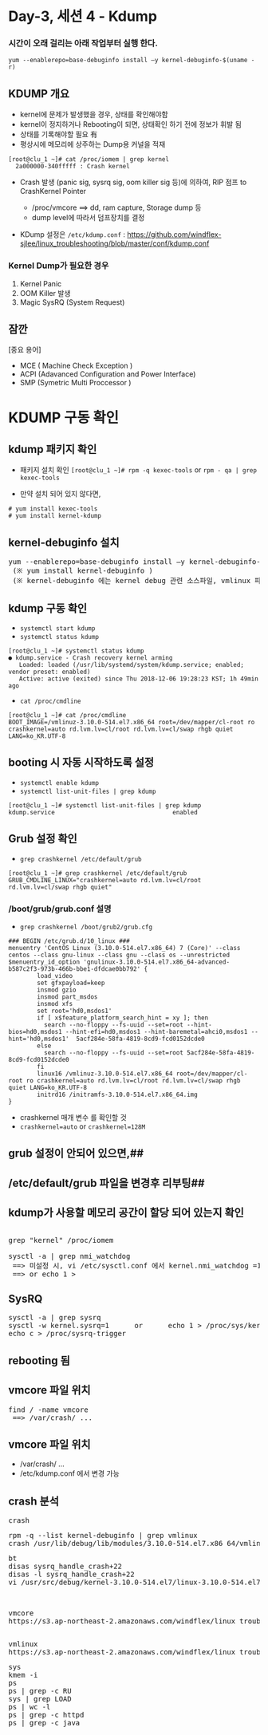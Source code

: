 

#  Day-3, 세션 4 - Kdump #

### 시간이 오래 걸리는 아래 작업부터 실행 한다. ###
`yum --enablerepo=base-debuginfo install –y kernel-debuginfo-$(uname -r)`


## KDUMP 개요 ##
- kernel에 문제가 발생했을 경우, 상태를 확인해야함
- kernel이 정지하거나 Rebooting이 되면, 상태확인 하기 전에 정보가 휘발 됨
- 상태를 기록해야할 필요 有
- 평상시에 메모리에 상주하는 Dump용 커널을 적재
~~~
[root@clu_1 ~]# cat /proc/iomem | grep kernel
  2a000000-340fffff : Crash kernel
~~~
- Crash 발생 (panic sig, sysrq sig, oom killer sig 등)에 의하여, RIP 점프 to CrashKernel Pointer
  + /proc/vmcore ==> dd, ram capture, Storage dump 등
  + dump level에 따라서 덤프장치를 결정

- KDump 설정은 `/etc/kdump.conf` : https://github.com/windflex-sjlee/linux_troubleshooting/blob/master/conf/kdump.conf


### Kernel Dump가 필요한 경우 ###
1) Kernel Panic
2) OOM Killer 발생
3) Magic SysRQ (System Request)


## 잠깐 ##
[중요 용어]
- MCE ( Machine Check Exception )
- ACPI (Adavanced Configuration and Power Interface) 
- SMP (Symetric Multi Proccessor )



# KDUMP 구동 확인 #

## kdump 패키지 확인 ##
- 패키지 설치 확인
` [root@clu_1 ~]# rpm -q kexec-tools ` or `rpm - qa | grep kexec-tools`

- 만약 설치 되어 있지 않다면,
~~~
# yum install kexec-tools
# yum install kernel-kdump
~~~


## kernel-debuginfo 설치 ##
<pre>
yum --enablerepo=base-debuginfo install –y kernel-debuginfo-$(uname -r)
 (※ yum install kernel-debuginfo )
 (※ kernel-debuginfo 에는 kernel debug 관련 소스파일, vmlinux 파일 등 포함)
</pre>


## kdump 구동 확인 ##

- `systemctl start kdump`
- `systemctl status kdump`
~~~
[root@clu_1 ~]# systemctl status kdump
● kdump.service - Crash recovery kernel arming
   Loaded: loaded (/usr/lib/systemd/system/kdump.service; enabled; vendor preset: enabled)
   Active: active (exited) since Thu 2018-12-06 19:28:23 KST; 1h 49min ago
~~~

- `cat /proc/cmdline`
~~~
[root@clu_1 ~]# cat /proc/cmdline
BOOT_IMAGE=/vmlinuz-3.10.0-514.el7.x86_64 root=/dev/mapper/cl-root ro crashkernel=auto rd.lvm.lv=cl/root rd.lvm.lv=cl/swap rhgb quiet LANG=ko_KR.UTF-8
~~~


## booting 시 자동 시작하도록 설정 ##

- `systemctl enable kdump`
- `systemctl list-unit-files | grep kdump`
~~~
[root@clu_1 ~]# systemctl list-unit-files | grep kdump
kdump.service                                 enabled
~~~


## Grub 설정 확인 ##
- `grep crashkernel /etc/default/grub`
~~~
[root@clu_1 ~]# grep crashkernel /etc/default/grub
GRUB_CMDLINE_LINUX="crashkernel=auto rd.lvm.lv=cl/root rd.lvm.lv=cl/swap rhgb quiet"
~~~

### /boot/grub/grub.conf 설명 ###
- `grep crashkernel /boot/grub2/grub.cfg`

~~~
### BEGIN /etc/grub.d/10_linux ###
menuentry 'CentOS Linux (3.10.0-514.el7.x86_64) 7 (Core)' --class centos --class gnu-linux --class gnu --class os --unrestricted $menuentry_id_option 'gnulinux-3.10.0-514.el7.x86_64-advanced-b587c2f3-973b-466b-bbe1-dfdcae0bb792' {
        load_video
        set gfxpayload=keep
        insmod gzio
        insmod part_msdos
        insmod xfs
        set root='hd0,msdos1'
        if [ x$feature_platform_search_hint = xy ]; then
          search --no-floppy --fs-uuid --set=root --hint-bios=hd0,msdos1 --hint-efi=hd0,msdos1 --hint-baremetal=ahci0,msdos1 --hint='hd0,msdos1'  5acf284e-58fa-4819-8cd9-fcd0152dcde0
        else
          search --no-floppy --fs-uuid --set=root 5acf284e-58fa-4819-8cd9-fcd0152dcde0
        fi
        linux16 /vmlinuz-3.10.0-514.el7.x86_64 root=/dev/mapper/cl-root ro crashkernel=auto rd.lvm.lv=cl/root rd.lvm.lv=cl/swap rhgb quiet LANG=ko_KR.UTF-8
        initrd16 /initramfs-3.10.0-514.el7.x86_64.img
}
~~~~
- crashkernel 매개 변수 를 확인할 것
- `crashkernel=auto`  or `crashkernel=128M` 


## grub 설정이 안되어 있으면,##
## /etc/default/grub 파일을 변경후 리부팅##

## kdump가 사용할 메모리 공간이 할당 되어 있는지 확인 ##
<pre>

grep "kernel" /proc/iomem

sysctl -a | grep nmi_watchdog
 ==> 미설정 시, vi /etc/sysctl.conf 에서 kernel.nmi_watchdog =1
 ==> or echo 1 > 
</pre>



## SysRQ ##
<pre>
sysctl -a | grep sysrq
sysctl -w kernel.sysrq=1      or      echo 1 > /proc/sys/kernel/sysrq
echo c > /proc/sysrq-trigger
</pre>

## rebooting 됨 ##


## vmcore 파일 위치 ##
<pre>
find / -name vmcore 
 ==> /var/crash/ ...
</pre>

## vmcore 파일 위치 ##
 - /var/crash/ ...
 - /etc/kdump.conf 에서 변경 가능

## crash 분석 ##
<pre>
crash <vmlinux> <vmcore>
</pre>

<pre>
rpm -q --list kernel-debuginfo | grep vmlinux
crash /usr/lib/debug/lib/modules/3.10.0-514.el7.x86_64/vmlinux /var/crash/127.0.0.1-2018-09-27-15\:13\:14/vmcore
</pre>

<pre>
bt
disas sysrq_handle_crash+22
disas -l sysrq_handle_crash+22
vi /usr/src/debug/kernel-3.10.0-514.el7/linux-3.10.0-514.el7.x86_64/drivers/tty/sysrq.c

</pre>

## <lab> ##
<pre>
vmcore
https://s3.ap-northeast-2.amazonaws.com/windflex/linux_troubleshooting/vmcore
</pre>
 
<pre> 
vmlinux
https://s3.ap-northeast-2.amazonaws.com/windflex/linux_troubleshooting/vmlinux
</pre>

<pre>
sys
kmem -i
ps
ps | grep -c RU
sys | grep LOAD
ps | wc -l
ps | grep -c httpd
ps | grep -c java
</pre>






